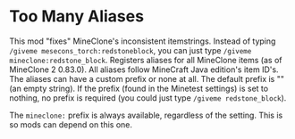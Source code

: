 # Too Many Aliases
This mod "fixes" MineClone's inconsistent itemstrings.
Instead of typing `/giveme mesecons_torch:redstoneblock`, you can just type `/giveme mineclone:redstone_block`.
Registers aliases for all MineClone items (as of MineClone 2 0.83.0). All aliases follow MineCraft Java edition's item ID's. The aliases can have a custom prefix or none at all. The default prefix is "" (an empty string).
If the prefix (found in the Minetest settings) is set to nothing, no prefix is required (you could just type `/giveme redstone_block`).

The `mineclone:` prefix is always available, regardless of the setting. This is so mods can depend on this one.